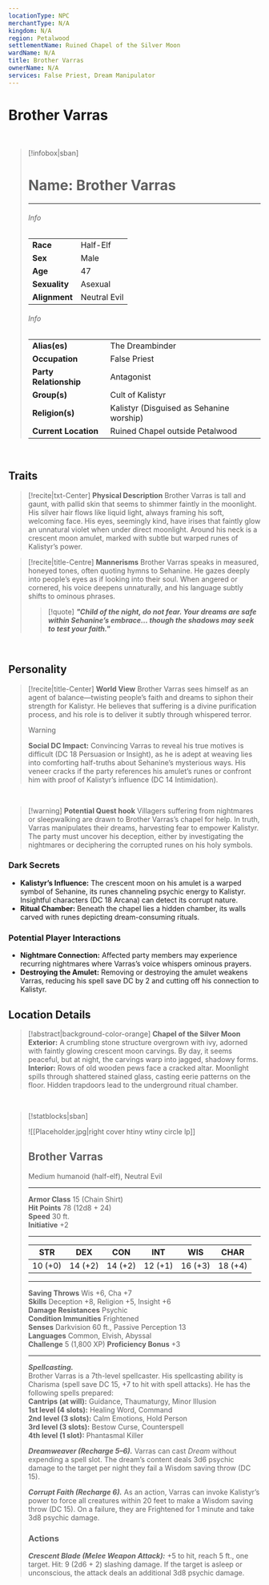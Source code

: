 ```yaml
---
locationType: NPC
merchantType: N/A
kingdom: N/A
region: Petalwood
settlementName: Ruined Chapel of the Silver Moon
wardName: N/A
title: Brother Varras
ownerName: N/A
services: False Priest, Dream Manipulator
---
```


# **Brother Varras**

<br>

> [!infobox|sban]
> # Name: Brother Varras
> ---
>
> ###### Info
> | | |
> |---|---|
> | **Race** | Half-Elf |
> | **Sex** | Male |
> | **Age** | 47 |
> | **Sexuality** | Asexual |
> | **Alignment** | Neutral Evil |
> 
> ###### Info
> | | |
> |---|---|
> | **Alias(es)** | The Dreambinder |
> | **Occupation** | False Priest |
> | **Party Relationship** | Antagonist |
> | **Group(s)** | Cult of Kalistyr |
> | **Religion(s)** | Kalistyr (Disguised as Sehanine worship) |
> | **Current Location** | Ruined Chapel outside Petalwood |

<br>

## **Traits**

> [!recite|txt-Center] **Physical Description**
> Brother Varras is tall and gaunt, with pallid skin that seems to shimmer faintly in the moonlight. His silver hair flows like liquid light, always framing his soft, welcoming face. His eyes, seemingly kind, have irises that faintly glow an unnatural violet when under direct moonlight. Around his neck is a crescent moon amulet, marked with subtle but warped runes of Kalistyr’s power.

> [!recite|title-Centre] **Mannerisms**
> Brother Varras speaks in measured, honeyed tones, often quoting hymns to Sehanine. He gazes deeply into people’s eyes as if looking into their soul. When angered or cornered, his voice deepens unnaturally, and his language subtly shifts to ominous phrases.  
> > [!quote] ***"Child of the night, do not fear. Your dreams are safe within Sehanine’s embrace… though the shadows may seek to test your faith."***

<br>

## **Personality**

> [!recite|title-Center] **World View**
> Brother Varras sees himself as an agent of balance—twisting people’s faith and dreams to siphon their strength for Kalistyr. He believes that suffering is a divine purification process, and his role is to deliver it subtly through whispered terror.  
> 
> > [!warning]
> > **Social DC Impact:** Convincing Varras to reveal his true motives is difficult (DC 18 Persuasion or Insight), as he is adept at weaving lies into comforting half-truths about Sehanine’s mysterious ways. His veneer cracks if the party references his amulet’s runes or confront him with proof of Kalistyr’s influence (DC 14 Intimidation).

<br>

> [!warning] **Potential Quest hook**
> Villagers suffering from nightmares or sleepwalking are drawn to Brother Varras’s chapel for help. In truth, Varras manipulates their dreams, harvesting fear to empower Kalistyr. The party must uncover his deception, either by investigating the nightmares or deciphering the corrupted runes on his holy symbols.


### **Dark Secrets**

- **Kalistyr’s Influence:** The crescent moon on his amulet is a warped symbol of Sehanine, its runes channeling psychic energy to Kalistyr. Insightful characters (DC 18 Arcana) can detect its corrupt nature.
- **Ritual Chamber:** Beneath the chapel lies a hidden chamber, its walls carved with runes depicting dream-consuming rituals.

### **Potential Player Interactions**

- **Nightmare Connection:** Affected party members may experience recurring nightmares where Varras’s voice whispers ominous prayers.
- **Destroying the Amulet:** Removing or destroying the amulet weakens Varras, reducing his spell save DC by 2 and cutting off his connection to Kalistyr.



## **Location Details**

> [!abstract|background-color-orange] **Chapel of the Silver Moon** **Exterior:** A crumbling stone structure overgrown with ivy, adorned with faintly glowing crescent moon carvings. By day, it seems peaceful, but at night, the carvings warp into jagged, shadowy forms.  
> **Interior:** Rows of old wooden pews face a cracked altar. Moonlight spills through shattered stained glass, casting eerie patterns on the floor. Hidden trapdoors lead to the underground ritual chamber.


<br>

> [!statblocks|sban]
> 
> ![[Placeholder.jpg|right cover htiny wtiny circle lp]]
> 
> ## Brother Varras
> 
> Medium humanoid (half-elf), Neutral Evil
> 
> ---
> 
> **Armor Class** 15 (Chain Shirt)  
> **Hit Points** 78 (12d8 + 24)  
> **Speed** 30 ft.  
> **Initiative** +2
> 
> ---
> 
> |STR|DEX|CON|INT|WIS|CHAR|
> |---|---|---|---|---|---|
> |10 (+0)|14 (+2)|14 (+2)|12 (+1)|16 (+3)|18 (+4)|
> 
> ---
> 
> **Saving Throws** Wis +6, Cha +7  
> **Skills** Deception +8, Religion +5, Insight +6  
> **Damage Resistances** Psychic  
> **Condition Immunities** Frightened  
> **Senses** Darkvision 60 ft., Passive Perception 13  
> **Languages** Common, Elvish, Abyssal  
> **Challenge** 5 (1,800 XP) <span class="bonus"> **Proficiency Bonus** +3 </span>
> 
> ---
> 
> _**Spellcasting.**_  
> Brother Varras is a 7th-level spellcaster. His spellcasting ability is Charisma (spell save DC 15, +7 to hit with spell attacks). He has the following spells prepared:  
> **Cantrips (at will):** Guidance, Thaumaturgy, Minor Illusion  
> **1st level (4 slots):** Healing Word, Command  
> **2nd level (3 slots):** Calm Emotions, Hold Person  
> **3rd level (3 slots):** Bestow Curse, Counterspell  
> **4th level (1 slot):** Phantasmal Killer
> 
> _**Dreamweaver (Recharge 5–6).**_ Varras can cast _Dream_ without expending a spell slot. The dream’s content deals 3d6 psychic damage to the target per night they fail a Wisdom saving throw (DC 15).
> 
> _**Corrupt Faith (Recharge 6).**_ As an action, Varras can invoke Kalistyr’s power to force all creatures within 20 feet to make a Wisdom saving throw (DC 15). On a failure, they are Frightened for 1 minute and take 3d8 psychic damage.
> 
> ### Actions
> 
> _**Crescent Blade (Melee Weapon Attack):**_ +5 to hit, reach 5 ft., one target. Hit: 9 (2d6 + 2) slashing damage. If the target is asleep or unconscious, the attack deals an additional 3d8 psychic damage.
